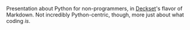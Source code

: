 Presentation about Python for non-programmers, in [Deckset](http://www.decksetapp.com/)'s flavor of Markdown.  Not incredibly Python-centric, though, more just about what coding *is*.
